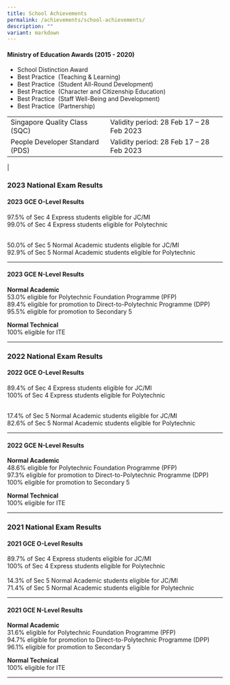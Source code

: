 ```yaml
---
title: School Achievements
permalink: /achievements/school-achievements/
description: ""
variant: markdown
---
```

#### **Ministry of Education Awards (2015 - 2020)**
*   School Distinction Award
*   Best Practice&nbsp; (Teaching &amp; Learning)
*   Best Practice&nbsp; (Student All-Round Development)
*   Best Practice&nbsp; (Character and Citizenship Education)
*   Best Practice&nbsp; (Staff Well-Being and Development)
*   Best Practice&nbsp; (Partnership)

|  |  |
|---|---|
| Singapore Quality Class (SQC) | Validity period: 28 Feb 17 – 28 Feb 2023  |
| People Developer Standard (PDS)| Validity period: 28 Feb 17 – 28 Feb 2023 |
|

### **2023 National Exam Results**
#### **2023 GCE O-Level Results**&nbsp;

97.5% of Sec 4 Express students eligible for JC/MI<br>
99.0% of Sec 4 Express students eligible for Polytechnic<br><br>
  

50.0% of Sec 5 Normal Academic students eligible for JC/MI<br>
92.9% of Sec 5 Normal Academic students eligible for Polytechnic<br>


* * *

#### **2023 GCE N-Level Results**&nbsp;

**Normal Academic**<br>
53.0% eligible for Polytechnic Foundation Programme (PFP)<br>
89.4% eligible for promotion to Direct-to-Polytechnic Programme (DPP)<br>95.5% eligible for promotion to Secondary 5

**Normal Technical**<br>
100% eligible for ITE

***

### **2022 National Exam Results**
#### **2022 GCE O-Level Results**&nbsp;

89.4% of Sec 4 Express students eligible for JC/MI<br>
100% of Sec 4 Express students eligible for Polytechnic<br><br>
  

17.4% of Sec 5 Normal Academic students eligible for JC/MI<br>
82.6% of Sec 5 Normal Academic students eligible for Polytechnic<br>


* * *

#### **2022 GCE N-Level Results**&nbsp;

**Normal Academic**<br>
48.6% eligible for Polytechnic Foundation Programme (PFP)<br>
97.3% eligible for promotion to Direct-to-Polytechnic Programme (DPP)<br>100% eligible for promotion to Secondary 5

**Normal Technical**<br>
100% eligible for ITE

***

### **2021 National Exam Results**
#### **2021 GCE O-Level Results**

89.7% of Sec 4 Express students eligible for JC/MI<br>
100% of Sec 4 Express students eligible for Polytechnic<br><br>
14.3% of Sec 5 Normal Academic students eligible for JC/MI<br>
71.4% of Sec 5 Normal Academic students eligible for Polytechnic
  

* * *

#### **2021 GCE N-Level Results**

**Normal Academic**<br>
31.6% eligible for Polytechnic Foundation Programme (PFP)<br>
94.7% eligible for promotion to Direct-to-Polytechnic Programme (DPP)<br>
96.1% eligible for promotion to Secondary 5

  

**Normal Technical**<br>
100% eligible for ITE

***